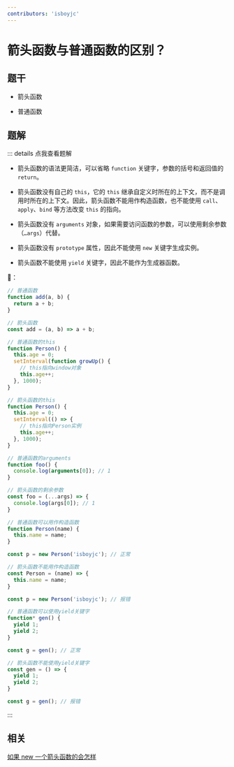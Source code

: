 ```yaml
---
contributors: 'isboyjc'
---
```

 
# 箭头函数与普通函数的区别？


## 题干

- 箭头函数

- 普通函数

## 题解

::: details 点我查看题解

- 箭头函数的语法更简洁，可以省略 `function` 关键字，参数的括号和返回值的 `return`。

- 箭头函数没有自己的 `this`，它的 `this` 继承自定义时所在的上下文，而不是调用时所在的上下文。因此，箭头函数不能用作构造函数，也不能使用 `call`、`apply`、`bind` 等方法改变 `this` 的指向。

- 箭头函数没有 `arguments` 对象，如果需要访问函数的参数，可以使用剩余参数（`…args`）代替。

- 箭头函数没有 `prototype` 属性，因此不能使用 `new` 关键字生成实例。

- 箭头函数不能使用 `yield` 关键字，因此不能作为生成器函数。


🌰：

```js
// 普通函数
function add(a, b) {
  return a + b;
}

// 箭头函数
const add = (a, b) => a + b;

// 普通函数的this
function Person() {
  this.age = 0;
  setInterval(function growUp() {
    // this指向window对象
    this.age++;
  }, 1000);
}

// 箭头函数的this
function Person() {
  this.age = 0;
  setInterval(() => {
    // this指向Person实例
    this.age++;
  }, 1000);
}

// 普通函数的arguments
function foo() {
  console.log(arguments[0]); // 1
}

// 箭头函数的剩余参数
const foo = (...args) => {
  console.log(args[0]); // 1
}

// 普通函数可以用作构造函数
function Person(name) {
  this.name = name;
}

const p = new Person('isboyjc'); // 正常

// 箭头函数不能用作构造函数
const Person = (name) => {
  this.name = name;
}

const p = new Person('isboyjc'); // 报错

// 普通函数可以使用yield关键字
function* gen() {
  yield 1;
  yield 2;
}

const g = gen(); // 正常

// 箭头函数不能使用yield关键字
const gen = () => {
  yield 1;
  yield 2;
}

const g = gen(); // 报错
```

:::

## 相关

[如果 new 一个箭头函数的会怎样](./050020_new_arrow_function.md)

